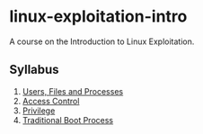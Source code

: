 # linux-exploitation-intro

A course on the Introduction to Linux Exploitation.

## Syllabus

1. [Users, Files and Processes]
2. [Access Control]
3. [Privilege]
4. [Traditional Boot Process]

[Users, Files and Processes]: ./lessons/1_users_files_processes/lessonplan.md
[Access Control]: ./lessons/2_access_control/lessonplan.md
[Privilege]: ./lessons/3_privilege/lessonplan.md
[Traditional Boot Process]: ./lessons/4_boot_process/lessonplan.md